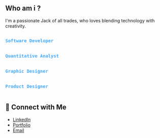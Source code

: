 ## Who am i ?

I'm a passionate Jack of all trades, who loves blending technology with creativity.

<kbd><br><b style="color:#44AAFF">Software Developer</b><br><br></kbd>
<kbd><br><b style="color:#44AAFF">Quantitative Analyst</b><br><br></kbd>
<kbd><br><b style="color:#44AAFF">Graphic Designer</b><br><br></kbd>
<kbd><br><b style="color:#44AAFF">Product Designer</b><br><br></kbd>







## 🔗 Connect with Me

-   [LinkedIn](https://www.linkedin.com/in/yourprofile)
-   [Portfolio](https://yourportfolio.com)
-   [Email](mailto:youremail@example.com)
